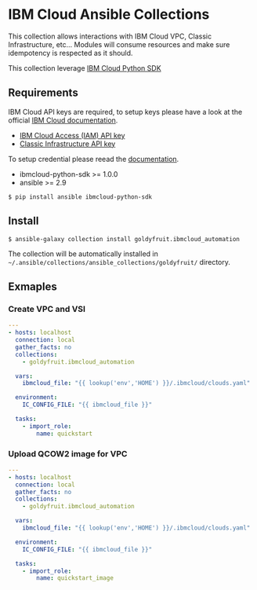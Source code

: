 # IBM Cloud Ansible Collections

This collection allows interactions with IBM Cloud VPC, Classic Infrastructure, etc... Modules will consume resources and make sure idempotency is respected as it should.

This collection leverage [IBM Cloud Python SDK](https://pypi.org/project/ibmcloud-python-sdk)

## Requirements

IBM Cloud API keys are required, to setup keys please have a look at the official [IBM Cloud documentation](https://cloud.ibm.com/docs/iam?topic=iam-manapikey).

- [IBM Cloud Access (IAM) API key](https://cloud.ibm.com/docs/iam?topic=iam-userapikey)
- [Classic Infrastructure API key](https://cloud.ibm.com/docs/iam?topic=iam-classic_keys)

To setup credential please reead the [documentation](https://github.com/goldyfruit/ibmcloud-python-sdk).

- ibmcloud-python-sdk >= 1.0.0
- ansible >= 2.9

```shell
$ pip install ansible ibmcloud-python-sdk
```

## Install

```shell
$ ansible-galaxy collection install goldyfruit.ibmcloud_automation
```

The collection will be automatically installed in `~/.ansible/collections/ansible_collections/goldyfruit/` directory.

## Exmaples

### Create VPC and VSI

```yaml
---
- hosts: localhost
  connection: local
  gather_facts: no
  collections:
    - goldyfruit.ibmcloud_automation

  vars:
    ibmcloud_file: "{{ lookup('env','HOME') }}/.ibmcloud/clouds.yaml"

  environment:
    IC_CONFIG_FILE: "{{ ibmcloud_file }}"

  tasks:
    - import_role:
        name: quickstart
```
### Upload QCOW2 image for VPC

```yaml
---
- hosts: localhost
  connection: local
  gather_facts: no
  collections:
    - goldyfruit.ibmcloud_automation

  vars:
    ibmcloud_file: "{{ lookup('env','HOME') }}/.ibmcloud/clouds.yaml"

  environment:
    IC_CONFIG_FILE: "{{ ibmcloud_file }}"

  tasks:
    - import_role:
        name: quickstart_image
```
